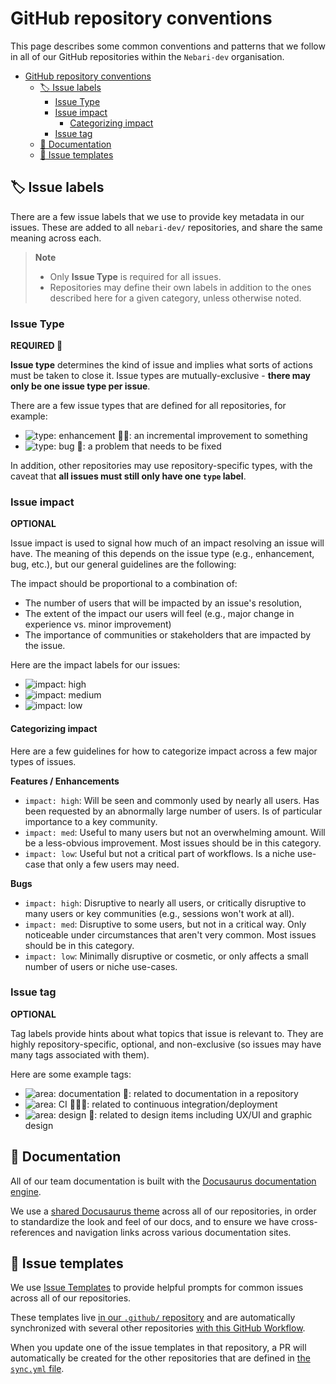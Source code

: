 # GitHub repository conventions

This page describes some common conventions and patterns that we follow in all of our GitHub repositories within the `Nebari-dev` organisation.

- [GitHub repository conventions](#github-repository-conventions)
  - [:label: Issue labels](#label-issue-labels)
    - [Issue Type](#issue-type)
    - [Issue impact](#issue-impact)
      - [Categorizing impact](#categorizing-impact)
    - [Issue tag](#issue-tag)
  - [:book: Documentation](#book-documentation)
  - [:pencil: Issue templates](#pencil-issue-templates)

## :label: Issue labels

There are a few issue labels that we use to provide key metadata in our issues.
These are added to all `nebari-dev/` repositories, and share the same meaning across each.

> **Note**
> - Only **Issue Type** is required for all issues.
> - Repositories may define their own labels in addition to the ones described here for a given category, unless otherwise noted.

### Issue Type

**REQUIRED :pushpin:**

**Issue type** determines the kind of issue and implies what sorts of actions must be taken to close it.
Issue types are mutually-exclusive - **there may only be one issue type per issue**.

There are a few issue types that are defined for all repositories, for example:

* ![type: enhancement 💅🏼](https://img.shields.io/badge/-type:enhancement%20💅🏼-9D73D9.svg): an incremental improvement to something
* ![type: bug 🐛](https://img.shields.io/badge/-type:bug%20🐛-9D73D9.svg): a problem that needs to be fixed

In addition, other repositories may use repository-specific types, with the caveat that **all issues must still only have one `type` label**.

### Issue impact

**OPTIONAL**

Issue impact is used to signal how much of an impact resolving an issue will have.
The meaning of this depends on the issue type (e.g., enhancement, bug, etc.), but our general guidelines are the following:

The impact should be proportional to a combination of:

- The number of users that will be impacted by an issue's resolution,
- The extent of the impact our users will feel (e.g., major change in experience vs. minor improvement)
- The importance of communities or stakeholders that are impacted by the issue.

Here are the impact labels for our issues:

- ![impact: high](https://img.shields.io/badge/-impact:%20high-F2A29B.svg)
- ![impact: medium](https://img.shields.io/badge/-impact:%20medium-F2A29B.svg)
- ![impact: low](https://img.shields.io/badge/-impact:%20low-F2A29B.svg)

#### Categorizing impact

Here are a few guidelines for how to categorize impact across a few major types of issues.

**Features / Enhancements**

- `impact: high`: Will be seen and commonly used by nearly all users. Has been requested by an abnormally large number of users. Is of particular importance to a key community.
- `impact: med`: Useful to many users but not an overwhelming amount. Will be a less-obvious improvement. Most issues should be in this category.
- `impact: low`: Useful but not a critical part of workflows. Is a niche use-case that only a few users may need.

**Bugs**

- `impact: high`: Disruptive to nearly all users, or critically disruptive to many users or key communities (e.g., sessions won't work at all).
- `impact: med`: Disruptive to some users, but not in a critical way. Only noticeable under circumstances that aren't very common. Most issues should be in this category.
- `impact: low`: Minimally disruptive or cosmetic, or only affects a small number of users or niche use-cases.

### Issue tag

**OPTIONAL**

Tag labels provide hints about what topics that issue is relevant to.
They are highly repository-specific, optional, and non-exclusive (so issues may have many tags associated with them).

Here are some example tags:

* ![area: documentation 📖](https://img.shields.io/badge/-area:%20documentation%20📖-6FB7BF.svg): related to documentation in a repository
* ![area: CI 👷🏽‍♀️](https://img.shields.io/badge/-area:%20ci%20👷🏽‍♀️-6FB7BF.svg): related to continuous integration/deployment
* ![area: design 🎨](https://img.shields.io/badge/-area:%20design%20🎨-6FB7BF.svg): related to design items including UX/UI and graphic design

## :book: Documentation

All of our team documentation is built with the [Docusaurus documentation engine](https://docusaurus.io/).
<!-- TODO: update with theme when done -->
We use a [shared Docusaurus theme](***) across all of our repositories, in order to standardize the look and feel of our docs, and to ensure we have cross-references and navigation links across various documentation sites.

## :pencil: Issue templates

We use [Issue Templates][github-issue-templates] to provide helpful prompts for common issues across all of our repositories.
<!-- TODO: add workflow -->
These templates live [in our `.github/` repository][nebari-community-health] and are automatically synchronized with several other repositories [with this GitHub Workflow][issue-sync-workflow].

When you update one of the issue templates in that repository, a PR will automatically be created for the other repositories that are defined in [the `sync.yml` file][issue-sync-workflow].

<!-- links -->
[issue-sync-workflow]: ***
[nebari-community-health]: https://github.com/nebari-dev/.github
[github-issue-templates]: https://docs.github.com/en/communities/using-templates-to-encourage-useful-issues-and-pull-requests/configuring-issue-templates-for-your-repository